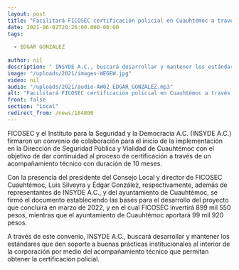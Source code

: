 ```yaml
---
layout: post
title: "Facilitará FICOSEC certificación policial en Cuauhtémoc a través de INSYDE A.C."
date: 2021-06-02T20:26:00.000-06:00
tags:
  
  - EDGAR GONZALEZ
  
author: nil
description: " INSYDE A.C., buscará desarrollar y mantener los estándares que den soporte a buenas prácticas institucionales al interior de la corporación"
image: "/uploads/2021/images-WEGEW.jpg"
video: nil
audio: "/uploads/2021/audio-AW02_EDGAR_GONZALEZ.mp3"
alt: "Facilitará FICOSEC certificación policial en Cuauhtémoc a través de INSYDE A.C."
front: false
section: "Local"
redirect_from: /news/184800
---
```


FICOSEC y el Instituto para la Seguridad y la Democracia A.C. (INSYDE A.C.) firmaron un convenio de colaboración para el inicio de la implementación en la Dirección de Seguridad Pública y Vialidad de Cuauhtémoc con el objetivo de dar continuidad al proceso de certificación a través de un acompañamiento técnico con duración de 10 meses. 

Con la presencia del presidente del Consejo Local y director de FICOSEC Cuauhtémoc, Luis Silveyra y Édgar González, respectivamente, además de representantes de INSYDE A.C., y del ayuntamiento de Cuauhtémoc, se firmó el documento estableciendo las bases para el desarrollo del proyecto que concluirá en marzo de 2022, y en el cual FICOSEC invertirá 899 mil 550 pesos, mientras que el ayuntamiento de Cuauhtémoc aportará 99 mil 920 pesos.
 
A través de este convenio, INSYDE A.C., buscará desarrollar y mantener los estándares que den soporte a buenas prácticas institucionales al interior de la corporación por medio del acompañamiento técnico que permitan obtener la certificación policial. 
